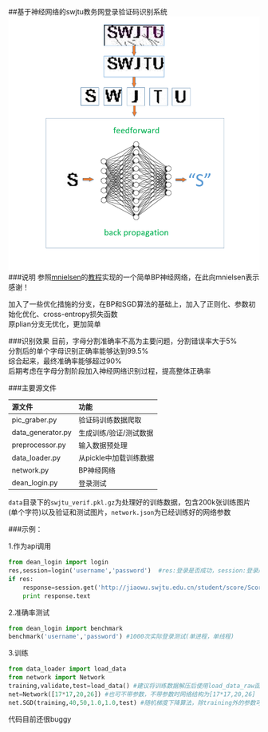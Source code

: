 ##基于神经网络的swjtu教务网登录验证码识别系统
![](bp.png)  
###说明
参照[mnielsen](https://github.com/mnielsen)的[教程](http://neuralnetworksanddeeplearning.com/)实现的一个简单BP神经网络，在此向mnielsen表示感谢！  

加入了一些优化措施的分支，在BP和SGD算法的基础上，加入了正则化、参数初始化优化、cross-entropy损失函数  
原plian分支无优化，更加简单  

###识别效果
目前，字母分割准确率不高为主要问题，分割错误率大于5%  
分割后的单个字母识别正确率能够达到99.5%  
综合起来，最终准确率能够超过90%  
后期考虑在字母分割阶段加入神经网络识别过程，提高整体正确率  

###主要源文件

|源文件               |功能                |
|:--------------------|:-----------------|
|pic_graber.py       |验证码训练数据爬取    |
|data_generator.py   |生成训练/验证/测试数据 |
|preprocessor.py     |输入数据预处理        |
|data_loader.py      |从pickle中加载训练数据|
|network.py          |BP神经网络           |
|dean_login.py       |登录测试             |


`data`目录下的`swjtu_verif.pkl.gz`为处理好的训练数据，包含200k张训练图片(单个字符)以及验证和测试图片，`network.json`为已经训练好的网络参数
 
###示例：

1.作为api调用
```python
from dean_login import login
res,session=login('username','password')  #res:登录是否成功，session:登录成功后获取的requests.Session对象
if res:
    response=session.get('http://jiaowu.swjtu.edu.cn/student/score/ScoreNew.jsp')
    print response.text
```
2.准确率测试
```python
from dean_login import benchmark
benchmark('username','password') #1000次实际登录测试(单进程，单线程)

```
3.训练  
```python
from data_loader import load_data
from network import Network
training,validate,test=load_data() #建议将训练数据解压后使用load_data_raw函数加载数据，否则速度比较慢
net=Network([17*17,20,26]) #也可不带参数，不带参数时网络结构为[17*17,20,26]
net.SGD(training,40,50,1.0,1.0,test) #随机梯度下降算法，除training外的参数可不带
```

代码目前还很buggy
